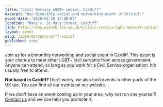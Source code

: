 ```yaml
---
title: "Civil Service LGBT+ social, Cardiff"
excerpt: "Our bimonthly social and networking event in Bristol." 
event-date: "2020-02-28 17:00:00"
location: "Mary's, St Mary Street, Cardiff"
link: https://www.eventbrite.co.uk/e/civil-service-lgbt-network-social-cardiff-tickets-93508222611
layout: event
slug: /2020/02/28/cardiff-social
published: true
---
```

Join us for a bimonthly networking and social event in Cardiff. This event is your chance to meet other LGBT+ civil servants from across government. Anyone can attend, so long as you work for a Civil Service organisation. It's usually free to attend.

**Not based in Cardiff?** Don't worry, we also hold events in other parts of the UK too. You can find all our events on our website.

If we don't have an event coming up in your area, why not run one yourself! [Contact us](/about/contact-us/) and we can help you promote it.
